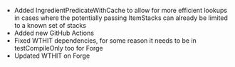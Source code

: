 - Added IngredientPredicateWithCache to allow for more efficient lookups in cases where the potentially passing ItemStacks can already be limited to a known set of stacks
- Added new GitHub Actions
- Fixed WTHIT dependencies, for some reason it needs to be in testCompileOnly too for Forge
- Updated WTHIT on Forge
